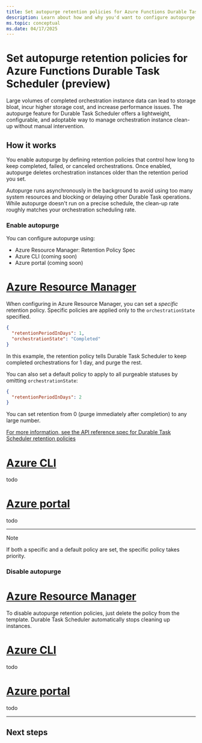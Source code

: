 ```yaml
---
title: Set autopurge retention policies for Azure Functions Durable Task Scheduler (preview)
description: Learn about how and why you'd want to configure autopurge retention policies for Durable Task Scheduler.
ms.topic: conceptual
ms.date: 04/17/2025
---
```


# Set autopurge retention policies for Azure Functions Durable Task Scheduler (preview)

Large volumes of completed orchestration instance data can lead to storage bloat, incur higher storage cost, and increase performance issues. The autopurge feature for Durable Task Scheduler offers a lightweight, configurable, and adoptable way to manage orchestration instance clean-up without manual intervention.

## How it works

You enable autopurge by defining retention policies that control how long to keep completed, failed, or canceled orchestrations. Once enabled, autopurge deletes orchestration instances older than the retention period you set. 

Autopurge runs asynchronously in the background to avoid using too many system resources and blocking or delaying other Durable Task operations. While autopurge doesn't run on a precise schedule, the clean-up rate roughly matches your orchestration scheduling rate.

### Enable autopurge

You can configure autopurge using:

- Azure Resource Manager: Retention Policy Spec
- Azure CLI (coming soon)
- Azure portal (coming soon)

# [Azure Resource Manager](#tab/arm)  

When configuring in Azure Resource Manager, you can set a *specific* retention policy. Specific policies are applied only to the `orchestrationState` specified. 

```json
{
  "retentionPeriodInDays": 1,
  "orchestrationState": "Completed"
}
```

In this example, the retention policy tells Durable Task Scheduler to keep completed orchestrations for 1 day, and purge the rest. 

You can also set a default policy to apply to all purgeable statuses by omitting `orchestrationState`:

```json
{
  "retentionPeriodInDays": 2
}
```

You can set retention from 0 (purge immediately after completion) to any large number.

[For more information, see the API reference spec for Durable Task Scheduler retention policies](/rest/api/durabletask/retention-policies/create-or-replace?view=rest-durabletask-2025-04-01-preview&preserve-view=true)

# [Azure CLI](#tab/cli)  
todo

# [Azure portal](#tab/portal)  
todo

---

> [!NOTE]
> If both a specific and a default policy are set, the specific policy takes priority.

### Disable autopurge

# [Azure Resource Manager](#tab/arm)  

To disable autopurge retention policies, just delete the policy from the template. Durable Task Scheduler automatically stops cleaning up instances.

# [Azure CLI](#tab/cli)  
todo

# [Azure portal](#tab/portal)  
todo

---



## Next steps
